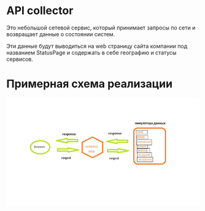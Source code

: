 # API collector

Это небольшой сетевой сервис, который принимает запросы по сети и 
возвращает данные о состоянии систем.

Эти данные будут
выводиться на web страницу сайта компании под названием StatusPage и
содержать в себе географию и статусы сервисов.

# Примерная схема реализации

![Иллюстрация к проекту](https://github.com/Polskiyman/collector/blob/issue-1/схема.jpg)
